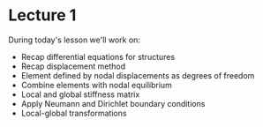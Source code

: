 # Lecture 1
During today's lesson we'll work on:
- Recap differential equations for structures
- Recap displacement method
- Element defined by nodal displacements as degrees of freedom
- Combine elements with nodal equilibrium
- Local and global stiffness matrix
- Apply Neumann and Dirichlet boundary conditions
- Local-global transformations